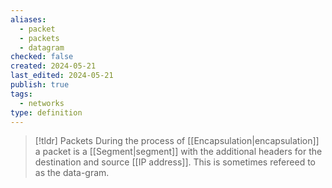 ```yaml
---
aliases:
  - packet
  - packets
  - datagram
checked: false
created: 2024-05-21
last_edited: 2024-05-21
publish: true
tags:
  - networks
type: definition
---
```

>[!tldr] Packets
>During the process of [[Encapsulation|encapsulation]] a packet is a [[Segment|segment]] with the additional headers for the destination and source [[IP address]]. This is sometimes refereed to as the data-gram.

